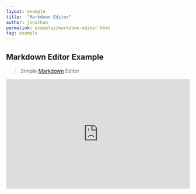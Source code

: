 ```yaml
---
layout: example
title:  "Markdown Editor"
author: jonathan
permalink: examples/markdown-editor.html
tag: example
---
```


## Markdown Editor Example

>Simple  [Markdown](http://en.wikipedia.org/wiki/Markdown) Editor


<iframe width="100%" height="300" src="http://jsfiddle.net/zhning/93MTX/5/embedded/result,js,html,css" allowfullscreen="allowfullscreen" frameborder="0"></iframe>
